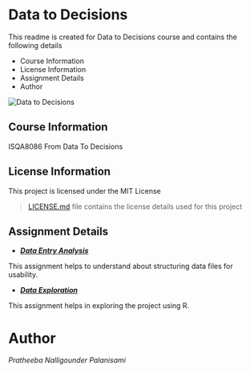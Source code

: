 # Data to Decisions

This readme is created for Data to Decisions course and contains the following details
* Course Information
* License Information
* Assignment Details
* Author

![Data to Decisions](https://github.com/pratheebapalanisami/Data-To-Decisons/blob/master/Data%20To%20Decisions.png)

## Course Information
ISQA8086 From Data To Decisions

## License Information
This project is licensed under the MIT License 
>[LICENSE.md](https://github.com/pratheebapalanisami/Data-To-Decisons/blob/master/LICENSE) file contains the license details used for this project

## Assignment Details
* [**_Data Entry Analysis_**]()   

This assignment helps to understand about structuring data files for usability.  

* [**_Data Exploration_**]()   

This assignment helps in exploring the project using R.

# Author
_Pratheeba Nalligounder Palanisami_
